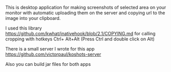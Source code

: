 This is desktop application for making screenshots of selected area on your monitor with automatic uploading them on the server and copying url to the image into your clipboard.

I used this library https://github.com/kwhat/jnativehook/blob/2.1/COPYING.md for calling cropping with hotkeys Ctrl+ Alt+Alt (Press Ctrl and double click on Alt)

There is a small server I wrote for this app https://github.com/victorpaul/koshots-server

Also you can build jar files for both apps
